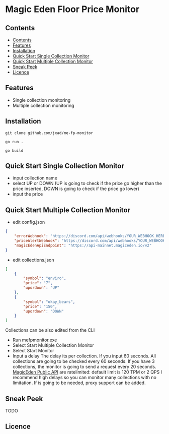 # Magic Eden Floor Price Monitor
## Contents
- [Contents](#contents)
- [Features](#features)
- [Installation](#installation)
- [Quick Start Single Collection Monitor](#quick-start-single-collection-monitor)
- [Quick Start Multiple Collection Monitor](#quick-start-multiple-collection-monitor) 
- [Sneak Peek](#sneak-peek)
- [Licence](#licence)

## Features
- Single collection monitoring
- Multiple collection monitoring

## Installation
```
git clone github.com/jxad/me-fp-monitor
```

```
go run .
```

```
go build
```

## Quick Start Single Collection Monitor
- input collection name
- select UP or DOWN (UP is going to check if the price go higher than the price inserted, DOWN is going to check if the price go lower)
- input the price

## Quick Start Multiple Collection Monitor
- edit config.json
```json
{
    "errorWebhook": "https://discord.com/api/webhooks/YOUR_WEBHOOK_HERE",
    "priceAlertWebhook": "https://discord.com/api/webhooks/YOUR_WEBHOOK_HERE",
    "magicEdenApiEndpoint": "https://api-mainnet.magiceden.io/v2"
}
```
- edit collections.json
```json
[
    {
        "symbol": "enviro",
        "price": "7",
        "upordown": "UP"
    },
    {
        "symbol": "okay_bears",
        "price": "150",
        "upordown": "DOWN"
    }
]
```
Collections can be also edited from the CLI

- Run mefpmonitor.exe
- Select Start Multiple Collection Monitor
- Select Start Monitor
- Input a delay 
The delay its per collection. If you input 60 seconds. All collections are going to be checked every 60 seconds.
If you have 3 collections, the monitor is going to send a request every 20 seconds. [MagicEden Public API](https://api.magiceden.dev/) are ratelimited: default limit is 120 TPM or 2 QPS
I recommend high delays so you can monitor many collections with no limitation.
If is going to be needed, proxy support can be added.

## Sneak Peek
TODO

## Licence
